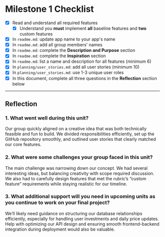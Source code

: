 # Milestone 1 Checklist

- [x] Read and understand all required features
  - [x] Understand you **must** implement **all** baseline features and **two** custom features
- [x] In `readme.md`: update app name to your app's name
- [x] In `readme.md`: add all group members' names
- [x] In `readme.md`: complete the **Description and Purpose** section
- [x] In `readme.md`: complete the **Inspiration** section
- [x] In `readme.md`: list a name and description for all features (minimum 6)
- [x] In `planning/user_stories.md`: add all user stories (minimum 10)
- [x] In `planning/user_stories.md`: use 1-3 unique user roles
- [x] In this document, complete all three questions in the **Reflection** section below

---

## Reflection

### 1. What went well during this unit?
Our group quickly aligned on a creative idea that was both technically feasible and fun to build. We divided responsibilities efficiently, set up the GitHub repository smoothly, and outlined user stories that clearly matched our core features.

### 2. What were some challenges your group faced in this unit?
The main challenge was narrowing down our concept. We had several interesting ideas, but balancing creativity with scope required discussion. We also had to carefully design features that met the rubric’s “custom feature” requirements while staying realistic for our timeline.

### 3. What additional support will you need in upcoming units as you continue to work on your final project?
We’ll likely need guidance on structuring our database relationships efficiently, especially for handling user investments and daily price updates. Help with optimizing our API design and ensuring smooth frontend-backend integration during deployment would also be valuable.